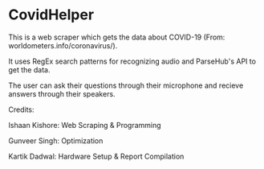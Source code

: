 # CovidHelper
This is a web scraper which gets the data about COVID-19 (From: worldometers.info/coronavirus/).

It uses RegEx search patterns for recognizing audio and ParseHub's API to get the data.

The user can ask their questions through their microphone and recieve answers through their speakers. 



Credits: 

Ishaan Kishore: Web Scraping & Programming 

Gunveer Singh: Optimization 

Kartik Dadwal: Hardware Setup & Report Compilation 
